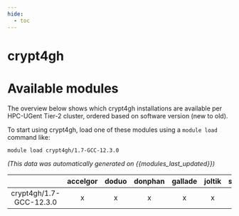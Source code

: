```yaml
---
hide:
  - toc
---
```


crypt4gh
========

# Available modules


The overview below shows which crypt4gh installations are available per HPC-UGent Tier-2 cluster, ordered based on software version (new to old).

To start using crypt4gh, load one of these modules using a `module load` command like:

```shell
module load crypt4gh/1.7-GCC-12.3.0
```

*(This data was automatically generated on {{modules_last_updated}})*  

| |accelgor|doduo|donphan|gallade|joltik|shinx|skitty|
| :---: | :---: | :---: | :---: | :---: | :---: | :---: | :---: |
|crypt4gh/1.7-GCC-12.3.0|x|x|x|x|x|x|x|

